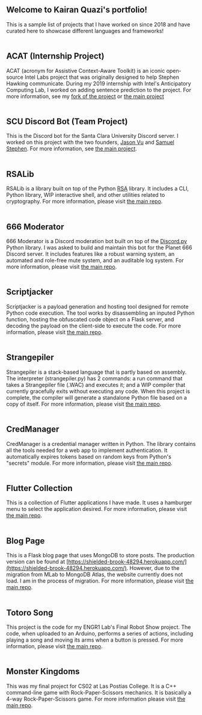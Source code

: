 ## Welcome to Kairan Quazi's portfolio!
This is a sample list of projects that I have worked on since 2018 and have curated here to showcase different languages and frameworks!<br><br>
## ACAT (Internship Project)
ACAT (acronym for Assistive Context-Aware Toolkit) is an iconic open-source Intel Labs project that was originally designed to help Stephen Hawking communicate. During my 2019
internship with Intel's Anticipatory Computing Lab, I worked on adding sentence prediction to the project. For more information, see my [fork of the project](https://github.com/kquaziportfolio/Intel-Labs-ACAT) or [the main project](https://github.com/intel/acat)<br><br>
## SCU Discord Bot (Team Project)
This is the Discord bot for the Santa Clara University Discord server. I worked on this project with the two founders, [Jason Vu](https://github.com/jasonanhvu) and [Samuel Stephen](https://github.com/Saamstep). For more information, see [the main project](https://github.com/jasonanhvu/scu-discord-bot).<br><br>
## RSALib
RSALib is a library built on top of the Python [RSA](https://pypi.org/project/rsa/) library. It includes a CLI, Python library, WIP interactive shell, and other utilities related to cryptography. For more information, please visit [the main repo](https://github.com/kquaziportfolio/rsalib).<br><br>
## 666 Moderator
666 Moderator is a Discord moderation bot built on top of the [Discord.py](https://discordpy.readthedocs.io/en/latest/) Python library. I was asked to build and maintain this bot for the Planet 666 Discord server. It includes features like a robust warning system, an automated and role-free mute system, and an auditable log system. For more information, please visit [the main repo](https://github.com/kquaziportfolio/666-Moderator).<br><br>
## Scriptjacker
Scriptjacker is a payload generation and hosting tool designed for remote Python code execution. The tool works by disassembling an inputed Python function, hosting the obfuscated code object on a Flask server, and decoding the payload on the client-side to execute the code. For more information, please visit [the main repo](https://github.com/kquaziportfolio/scriptjacker).<br><br>
## Strangepiler
Strangepiler is a stack-based language that is partly based on assembly. The interpreter (strangepiler.py) has 2 commands: a run command that takes a Strangepiler file (.WAC) and executes it; and a WIP compiler that currently gracefully exits without executing any code. When this project is complete, the compiler will generate a standalone Python file based on a copy of itself. For more information, please visit [the main repo](https://github.com/kquaziportfolio/strangepiler).<br><br>
## CredManager
CredManager is a credential manager written in Python. The library contains all the tools needed for a web app to implement authentication. It automatically expires tokens based on random keys from Python's "secrets" module. For more information, please visit [the main repo](https://github.com/kquaziportfolio/credmanager).<br><br>
## Flutter Collection
This is a collection of Flutter applications I have made. It uses a hamburger menu to select the application desired. For more information, please visit [the main repo](https://github.com/kquaziportfolio/flutter_collection).<br><br>
## Blog Page
This is a Flask blog page that uses MongoDB to store posts. The production version can be found at [https://shielded-brook-48294.herokuapp.com/](https://shielded-brook-48294.herokuapp.com/). However, due to the migration from MLab to MongoDB Atlas, the website currently does not load. I am in the process of migration. For more information, please visit [the main repo](https://github.com/kquaziportfolio/flaskblog).<br><br>
## Totoro Song
This project is the code for my ENGR1 Lab's Final Robot Show project. The code, when uploaded to an Arduino, performs a series of actions, including playing a song and moving its arms when a button is pressed. For more information, please visit [the main repo](https://github.com/kquaziportfolio/totoro-song).<br><br>
## Monster Kingdoms
This was my final project for CS02 at Las Postias College. It is a C++ command-line game with Rock-Paper-Scissors mechanics. It is basically a 4-way Rock-Paper-Scissors game.
For more information please visit [the main repo](https://github.com/kquaziportfolio/monster_kingdoms).<br><br>
